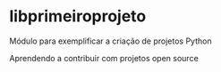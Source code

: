 # libprimeiroprojeto
Módulo para exemplificar a criação de projetos Python

Aprendendo a contribuir com projetos open source
